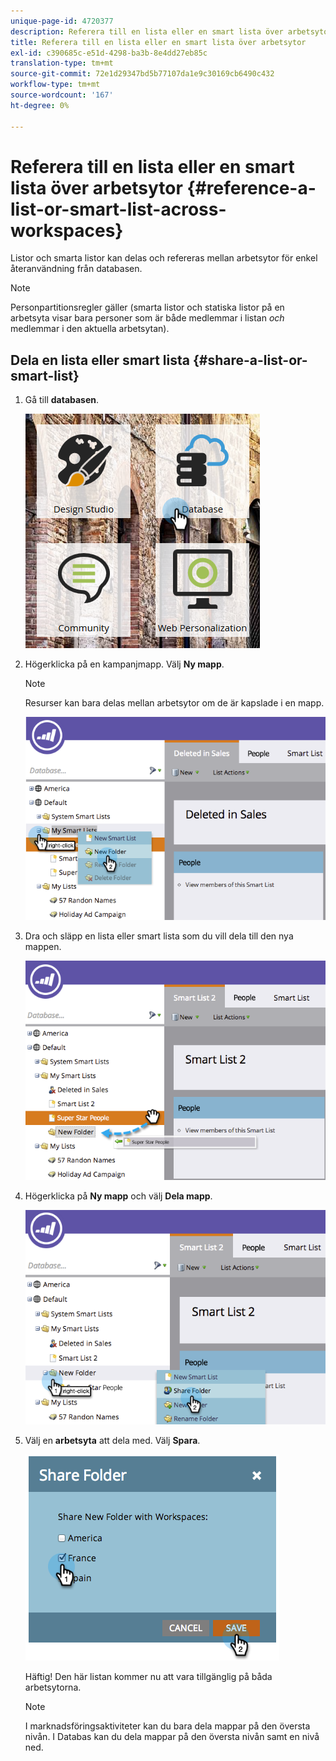 ```yaml
---
unique-page-id: 4720377
description: Referera till en lista eller en smart lista över arbetsytor - Marketo Docs - produktdokumentation
title: Referera till en lista eller en smart lista över arbetsytor
exl-id: c390685c-e51d-4298-ba3b-8e4dd27eb85c
translation-type: tm+mt
source-git-commit: 72e1d29347bd5b77107da1e9c30169cb6490c432
workflow-type: tm+mt
source-wordcount: '167'
ht-degree: 0%

---
```


# Referera till en lista eller en smart lista över arbetsytor {#reference-a-list-or-smart-list-across-workspaces}

Listor och smarta listor kan delas och refereras mellan arbetsytor för enkel återanvändning från databasen.

>[!NOTE]
>
>Personpartitionsregler gäller (smarta listor och statiska listor på en arbetsyta visar bara personer som är både medlemmar i listan *och* medlemmar i den aktuella arbetsytan).

## Dela en lista eller smart lista {#share-a-list-or-smart-list}

1. Gå till **databasen**.

   ![](assets/db-1.png)

1. Högerklicka på en kampanjmapp. Välj **Ny mapp**.

   >[!NOTE]
   >
   >Resurser kan bara delas mellan arbetsytor om de är kapslade i en mapp.

   ![](assets/two-4.png)

1. Dra och släpp en lista eller smart lista som du vill dela till den nya mappen.

   ![](assets/three-4.png)

1. Högerklicka på **Ny mapp** och välj **Dela mapp**.

   ![](assets/four-3.png)

1. Välj en **arbetsyta** att dela med. Välj **Spara**.

   ![](assets/image2014-12-9-15-3a37-3a25.png)

   Häftig! Den här listan kommer nu att vara tillgänglig på båda arbetsytorna.

   >[!NOTE]
   >
   >I marknadsföringsaktiviteter kan du bara dela mappar på den översta nivån. I Databas kan du dela mappar på den översta nivån samt en nivå ned.
